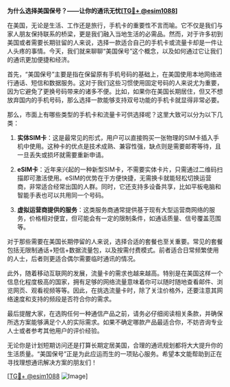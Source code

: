 **为什么选择美国保号？——让你的通讯无忧[[TG💪+ @esim1088](https://t.me/s/esim1088)]**

在美国，无论是生活、工作还是旅行，手机卡的重要性不言而喻。它不仅是我们与家人朋友保持联系的桥梁，更是我们融入当地生活的必需品。然而，对于许多初到美国或者需要长期驻留的人来说，选择一款适合自己的手机卡或流量卡却是一件让人头疼的事情。今天，我们就来聊聊“美国保号”这个概念，以及如何通过它让我们的通讯更加便捷和经济。

首先，“美国保号”主要是指在保留原有手机号码的基础上，在美国使用本地网络进行通话、短信和数据服务。这对于我们这些习惯使用固定号码的人来说尤为重要，因为它避免了更换号码带来的诸多不便。比如，如果你在美国长期居住，但又不想放弃国内的手机号码，那么选择一款能够支持双号功能的手机卡就显得非常必要。

那么，市面上有哪些类型的手机卡和流量卡可供选择呢？这里大致可以分为以下几类：

1. **实体SIM卡**：这是最常见的形式，用户可以直接购买一张物理的SIM卡插入手机中使用。这种卡的优点是技术成熟、兼容性强，缺点则是需要邮寄等待，且一旦丢失或损坏就需要重新申请。

2. **eSIM卡**：近年来兴起的一种新型SIM卡，不需要实体卡片，只需通过二维码扫描即可激活使用。eSIM的优势在于方便快捷，无需换卡就能轻松切换运营商，非常适合经常出国的人群。同时，它还支持多设备共享，比如平板电脑和智能手表也可以共用同一个号码。

3. **虚拟运营商提供的服务**：这类服务商通常提供基于现有大型运营商网络的服务，价格相对便宜，但可能会有一定的限制条件，如通话质量、信号覆盖范围等。

对于那些需要在美国长期停留的人来说，选择合适的套餐也至关重要。常见的套餐包括无限制通话+短信+数据流量包，以及按需付费模式。前者适合日常频繁使用的人士，后者则更适合偶尔需要临时通讯的情况。

此外，随着移动互联网的发展，流量卡的需求也越来越高。特别是在美国这样一个信息化程度极高的国家，拥有足够的网络流量意味着你可以随时随地查看邮件、浏览网页、观看视频等等。因此，在挑选流量卡时，除了关注价格外，还要注意其网络速度和支持的频段是否符合你的需求。

最后提醒大家，在选购任何一种通信产品之前，请务必仔细阅读相关条款，并确保所选方案能够满足个人的实际需求。如果不确定哪款产品最适合你，不妨咨询专业人士或者参考其他用户的评价经验。

无论你是计划短期访问还是打算长期定居美国，合理的通讯规划都将大大提升你的生活质量。“美国保号”正是为此应运而生的一项贴心服务。希望本文能帮助到正在寻找理想通讯解决方案的朋友们！

[[TG💪+ @esim1088](https://t.me/s/esim1088) ![Image](https://i.postimg.cc/4NQfJmqS/Snipaste-2025-05-13-00-14-12.png)]